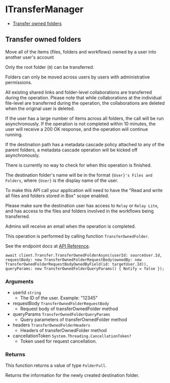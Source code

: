 # ITransferManager


- [Transfer owned folders](#transfer-owned-folders)

## Transfer owned folders

Move all of the items (files, folders and workflows) owned by a user into
another user's account

Only the root folder (`0`) can be transferred.

Folders can only be moved across users by users with administrative
permissions.

All existing shared links and folder-level collaborations are transferred
during the operation. Please note that while collaborations at the individual
file-level are transferred during the operation, the collaborations are
deleted when the original user is deleted.

If the user has a large number of items across all folders, the call will
be run asynchronously. If the operation is not completed within 10 minutes,
the user will receive a 200 OK response, and the operation will continue running.

If the destination path has a metadata cascade policy attached to any of
the parent folders, a metadata cascade operation will be kicked off
asynchronously.

There is currently no way to check for when this operation is finished.

The destination folder's name will be in the format `{User}'s Files and
Folders`, where `{User}` is the display name of the user.

To make this API call your application will need to have the "Read and write
all files and folders stored in Box" scope enabled.

Please make sure the destination user has access to `Relay` or `Relay Lite`,
and has access to the files and folders involved in the workflows being
transferred.

Admins will receive an email when the operation is completed.

This operation is performed by calling function `TransferOwnedFolder`.

See the endpoint docs at
[API Reference](https://developer.box.com/reference/put-users-id-folders-0/).

<!-- sample put_users_id_folders_0 -->
```
await client.Transfer.TransferOwnedFolderAsync(userId: sourceUser.Id, requestBody: new TransferOwnedFolderRequestBody(ownedBy: new TransferOwnedFolderRequestBodyOwnedByField(id: targetUser.Id)), queryParams: new TransferOwnedFolderQueryParams() { Notify = false });
```

### Arguments

- userId `string`
  - The ID of the user. Example: "12345"
- requestBody `TransferOwnedFolderRequestBody`
  - Request body of transferOwnedFolder method
- queryParams `TransferOwnedFolderQueryParams`
  - Query parameters of transferOwnedFolder method
- headers `TransferOwnedFolderHeaders`
  - Headers of transferOwnedFolder method
- cancellationToken `System.Threading.CancellationToken?`
  - Token used for request cancellation.


### Returns

This function returns a value of type `FolderFull`.

Returns the information for the newly created
destination folder.


